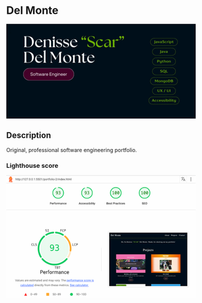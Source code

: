# Del Monte
![cover image of Del Monte portfolio site](./assets/DelMonte-meta.webp)
## Description
Original, professional software engineering portfolio.

### Lighthouse score
![metrics of lighthouse score](./assets/lighthouse.webp
)